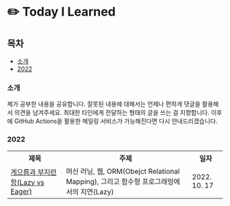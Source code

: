 # :pencil2: Today I Learned

## 목차

- [소개](#소개)
- [2022](#2022)

### 소개

제가 공부한 내용을 공유합니다. 잘못된 내용에 대해서는 언제나 편하게 댓글을 활용해서 의견을 남겨주세요.
최대한 타인에게 전달하는 형태의 글을 쓰는 걸 지향합니다. 이후에 GitHub Actions을 활용한 메일링 서비스가 가능해진다면 다시 안내드리겠습니다.

### 2022

<table>
    <tr>
        <th> 제목 </th>
        <th> 주제 </th>
        <th> 일자 </th>
    </tr>
    <tr>
        <td> <a href="https://weekwith.me/2022/10/17/01/"> 게으름과 부지런함(Lazy vs Eager) </a> </td>
        <td> 머신 러닝, 웹, ORM(Obejct Relational Mapping), 그리고 함수형 프로그래밍에서의 지연(Lazy) </td>
        <td> 2022. 10. 17 </td>
    </tr>

</table>
